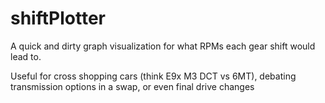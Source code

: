 # shiftPlotter
 A quick and dirty graph visualization for what RPMs each gear shift would lead to.

 Useful for cross shopping cars (think E9x M3 DCT vs 6MT), debating transmission options in a swap, or even final drive changes
